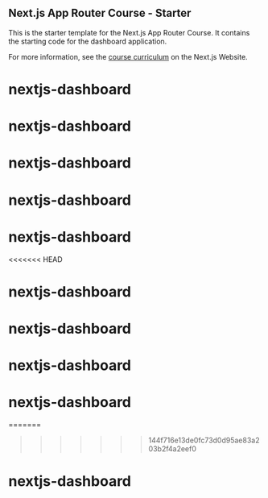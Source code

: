 ## Next.js App Router Course - Starter

This is the starter template for the Next.js App Router Course. It contains the starting code for the dashboard application.

For more information, see the [course curriculum](https://nextjs.org/learn) on the Next.js Website.
# nextjs-dashboard
# nextjs-dashboard
# nextjs-dashboard
# nextjs-dashboard
# nextjs-dashboard
<<<<<<< HEAD
# nextjs-dashboard
# nextjs-dashboard
# nextjs-dashboard
# nextjs-dashboard
=======
>>>>>>> 144f716e13de0fc73d0d95ae83a203b2f4a2eef0
# nextjs-dashboard
